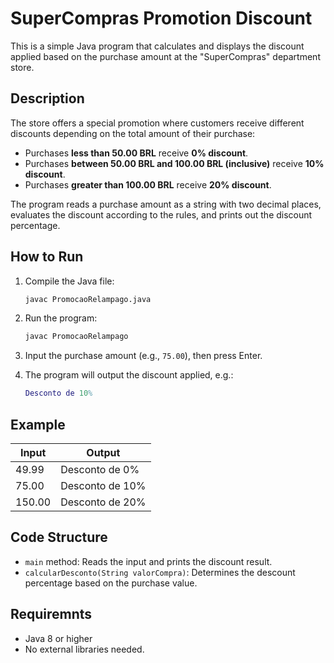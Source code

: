 # SuperCompras Promotion Discount

This is a simple Java program that calculates and displays the discount applied based on the purchase amount at the "SuperCompras" department store.

## Description

The store offers a special promotion where customers receive different discounts depending on the total amount of their purchase:

- Purchases **less than 50.00 BRL** receive **0% discount**.
- Purchases **between 50.00 BRL and 100.00 BRL (inclusive)** receive **10% discount**.
- Purchases **greater than 100.00 BRL** receive **20% discount**.

The program reads a purchase amount as a string with two decimal places, evaluates the discount according to the rules, and prints out the discount percentage.

## How to Run

1. Compile the Java file:

   ```bash
   javac PromocaoRelampago.java

2. Run the program:

   ```bash
   javac PromocaoRelampago

3. Input the purchase amount (e.g., `75.00`), then press Enter.
   
4. The program will output the discount applied, e.g.:

   ```matlab
   Desconto de 10%


## Example

|Input|Output|
|-----|------|
|49.99|Desconto de 0%|
|75.00|Desconto de 10%|
|150.00|Desconto de 20%|

## Code Structure
- `main` method: Reads the input and prints the discount result.
- `calcularDesconto(String valorCompra)`: Determines the descount percentage based on the purchase value.

## Requiremnts
- Java 8 or higher
- No external libraries needed.
